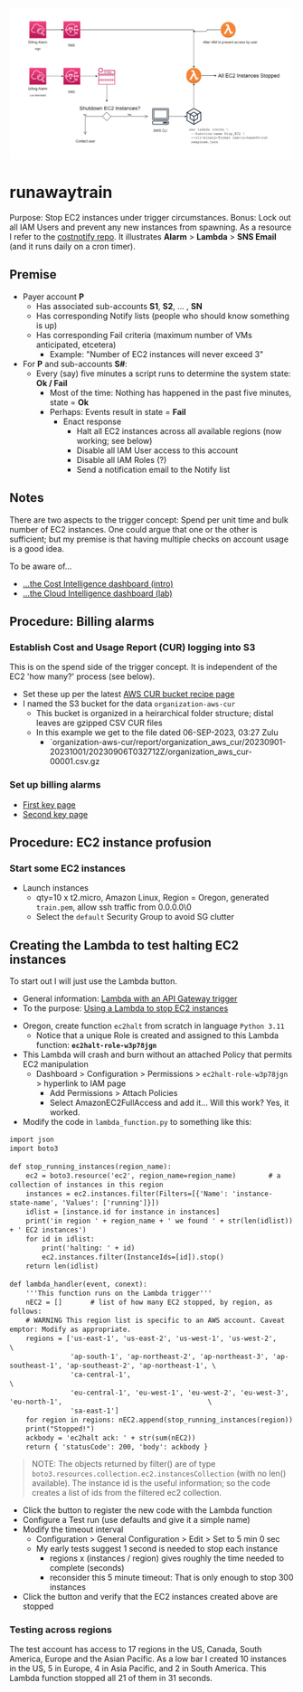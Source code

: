 <img src="https://github.com/robfatland/runawaytrain/blob/main/runawaytrain.png" width="500">


# runawaytrain
Purpose: Stop EC2 instances under trigger circumstances. Bonus: Lock out all IAM Users and prevent any new instances from spawning.
As a resource I refer to the [costnotify repo](https://github.com/robfatland/costnotify). It illustrates 
**Alarm** > **Lambda** > **SNS Email** (and it runs daily on a cron timer).

## Premise

- Payer account **P**
    - Has associated sub-accounts **S1**, **S2**, ... , **SN**
    - Has corresponding Notify lists (people who should know something is up)
    - Has corresponding Fail criteria (maximum number of VMs anticipated, etcetera)
        - Example: "Number of EC2 instances will never exceed 3"
- For **P** and sub-accounts **S#**:
    - Every (say) five minutes a script runs to determine the system state: **Ok / Fail**
        - Most of the time: Nothing has happened in the past five minutes, state = **Ok**
        - Perhaps: Events result in state = **Fail**
            - Enact response
                - Halt all EC2 instances across all available regions (now working; see below)
                - Disable all IAM User access to this account
                - Disable all IAM Roles (?)
                - Send a notification email to the Notify list
         

## Notes

There are two aspects to the trigger concept: Spend per unit time and bulk number of EC2 instances.
One could argue that one or the other is sufficient; but my premise is that having multiple checks
on account usage is a good idea.


To be aware of...
* [...the Cost Intelligence dashboard (intro)](https://aws.amazon.com/blogs/aws-cloud-financial-management/a-detailed-overview-of-the-cost-intelligence-dashboard/)
* [...the Cloud Intelligence dashboard (lab)](https://wellarchitectedlabs.com/cost/200_labs/200_cloud_intelligence/)


## Procedure: Billing alarms

### Establish Cost and Usage Report (CUR) logging into S3

This is on the spend side of the trigger concept. It is independent of the EC2 'how many?' process (see below).

* Set these up per the latest [AWS CUR bucket recipe page](https://docs.aws.amazon.com/cur/latest/userguide/cur-create.html)
* I named the S3 bucket for the data `organization-aws-cur`
    * This bucket is organized in a heirarchical folder structure; distal leaves are gzipped CSV CUR files
    * In this example we get to the file dated 06-SEP-2023, 03:27 Zulu
        * `organization-aws-cur/report/organization_aws_cur/20230901-20231001/20230906T032712Z/organization_aws_cur-00001.csv.gz


### Set up billing alarms

* [First key page](https://docs.aws.amazon.com/AmazonCloudWatch/latest/monitoring/monitor_estimated_charges_with_cloudwatch.html#turning_on_billing_metrics)
* [Second key page](https://aws.amazon.com/blogs/mt/setting-up-an-amazon-cloudwatch-billing-alarm-to-proactively-monitor-estimated-charges)
     
## Procedure: EC2 instance profusion 

### Start some EC2 instances

* Launch instances
    * qty=10 x t2.micro, Amazon Linux, Region = Oregon, generated `train.pem`, allow ssh traffic from 0.0.0.0\0
    * Select the `default` Security Group to avoid SG clutter 


  
## Creating the Lambda to test halting EC2 instances


To start out I will just use the Lambda <Test> button.


* General information: [Lambda with an API Gateway trigger](https://docs.aws.amazon.com/lambda/latest/dg/services-apigateway.html)
* To the purpose: [Using a Lambda to stop EC2 instances](https://boto3.amazonaws.com/v1/documentation/api/latest/reference/services/ec2/client/stop_instances)


- Oregon, create function `ec2halt` from scratch in language `Python 3.11`
    - Notice that a unique Role is created and assigned to this Lambda function: **`ec2halt-role-w3p78jgn`**
- This Lambda will crash and burn without an attached Policy that permits EC2 manipulation
    - Dashboard > Configuration > Permissions > `ec2halt-role-w3p78jgn` > hyperlink to IAM page
        - Add Permissions > Attach Policies
        - Select AmazonEC2FullAccess and add it... Will this work? Yes, it worked.
- Modify the code in `lambda_function.py` to something like this:


```
import json
import boto3

def stop_running_instances(region_name):
    ec2 = boto3.resource('ec2', region_name=region_name)        # a collection of instances in this region
    instances = ec2.instances.filter(Filters=[{'Name': 'instance-state-name', 'Values': ['running']}])
    idlist = [instance.id for instance in instances]
    print('in region ' + region_name + ' we found ' + str(len(idlist)) + ' EC2 instances')
    for id in idlist:
        print('halting: ' + id)
        ec2.instances.filter(InstanceIds=[id]).stop()
    return len(idlist)
    
def lambda_handler(event, conext):
    '''This function runs on the Lambda trigger'''
    nEC2 = []       # list of how many EC2 stopped, by region, as follows:
    # WARNING This region list is specific to an AWS account. Caveat emptor: Modify as appropriate.
    regions = ['us-east-1', 'us-east-2', 'us-west-1', 'us-west-2',                                                     \
               'ap-south-1', 'ap-northeast-2', 'ap-northeast-3', 'ap-southeast-1', 'ap-southeast-2', 'ap-northeast-1', \
               'ca-central-1',                                                                                         \
               'eu-central-1', 'eu-west-1', 'eu-west-2', 'eu-west-3', 'eu-north-1',                                    \
               'sa-east-1']
    for region in regions: nEC2.append(stop_running_instances(region))
    print("Stopped!")
    ackbody = 'ec2halt ack: ' + str(sum(nEC2))
    return { 'statusCode': 200, 'body': ackbody }
```

> NOTE: The objects returned by filter() are of type `boto3.resources.collection.ec2.instancesCollection` (with no len() available).
The instance id is the useful information; so the code creates a list of ids from the filtered ec2 collection.


- Click the <Deploy> button to register the new code with the Lambda function
- Configure a Test run (use defaults and give it a simple name)
- Modify the timeout interval
    - Configuration > General Configuration > Edit > Set to 5 min 0 sec
    - My early tests suggest 1 second is needed to stop each instance
         - regions x (instances / region) gives roughly the time needed to complete (seconds)
         - reconsider this 5 minute timeout: That is only enough to stop 300 instances
- Click the <Test> button and verify that the EC2 instances created above are stopped


### Testing across regions

The test account has access to 17 regions in the US, Canada, South America, Europe and the Asian Pacific. As a low bar I
created 10 instances in the US, 5 in Europe, 4 in Asia Pacific, and 2 in South America.
This Lambda function stopped all 21 of them in 31 seconds.
  

